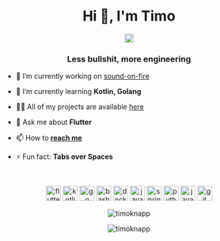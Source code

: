 <h1 align="center">Hi 👋, I'm Timo</h1>

<p align="center">
<a href="https://twitter.com/timoknapp_" target="blank"><img align="center" src="https://cdn.jsdelivr.net/npm/simple-icons@3.0.1/icons/twitter.svg" alt="tea_mo903" height="18" width="18" /></a>
</p>

<h3 align="center">Less bullshit, more engineering</h3>

- 🔭 I’m currently working on [sound-on-fire](https://github.com/timoknapp/sound-on-fire)

- 🌱 I’m currently learning **Kotlin, Golang**

- 👨‍💻 All of my projects are available [here](https://timoknapp.github.io)

- 💬 Ask me about **Flutter**

- 📫 How to **[reach me](https://twitter.com/timoknapp_)**

- ⚡ Fun fact: **Tabs over Spaces**

<br>
<p align="center">
    <img src="https://www.vectorlogo.zone/logos/flutterio/flutterio-icon.svg" alt="flutter" width="30" height="30" />
    <img src="https://www.vectorlogo.zone/logos/kotlinlang/kotlinlang-icon.svg" alt="kotlin" width="30" height="30" />
    <img src="https://www.vectorlogo.zone/logos/golang/golang-icon.svg" alt="go" width="30" height="30" />
    <img src="https://www.vectorlogo.zone/logos/gnu_bash/gnu_bash-icon.svg" alt="bash" width="30" height="30" />
    <img src="https://www.vectorlogo.zone/logos/docker/docker-icon.svg" alt="docker" width="30" height="30" />
    <img src="https://www.vectorlogo.zone/logos/java/java-icon.svg" alt="java" width="30" height="30" />
    <img src="https://www.vectorlogo.zone/logos/springio/springio-icon.svg" alt="spring" width="30" height="30" />
    <img src="https://www.vectorlogo.zone/logos/python/python-icon.svg" alt="python" width="30" height="30" />
    <img src="https://www.vectorlogo.zone/logos/javascript/javascript-icon.svg" alt="javascript" width="30"
        height="30" />
    <img src="https://www.vectorlogo.zone/logos/git-scm/git-scm-icon.svg" alt="git" width="30" height="30" />
</p>

<p align="center">
<!--<img align="left" src="https://github-readme-stats.vercel.app/api/top-langs/?username=timoknapp&layout=compact&hide=html" alt="timoknapp" />-->
<img align="center" src="https://github-readme-stats.vercel.app/api?username=timoknapp&show_icons=true&count_private=true" alt="timoknapp" />
</p>

<p align="center"> <img src="https://komarev.com/ghpvc/?username=timoknapp" alt="timoknapp" /> </p>
